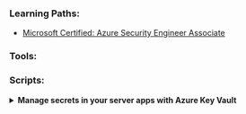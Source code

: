 ### Learning Paths:
- [Microsoft Certified: Azure Security Engineer Associate](https://docs.microsoft.com/en-us/learn/certifications/azure-security-engineer#two-ways-to-prepare)

### Tools:

### Scripts:
<details>
  <summary><b>Manage secrets in your server apps with Azure Key Vault</b></summary>
  
  ```
keyVaultName=keyvault1597

az keyvault create \
    --resource-group learn-70c0fc1e-c0df-456b-8ad3-ffc0ed5a0f44 \
    --location centralus \
    --name $keyVaultName
	
az keyvault secret set \
    --name SecretPassword \
    --value reindeer_flotilla \
    --vault-name $keyVaultName
	
az appservice plan create \
    --name keyvault-exercise-plan \
    --sku FREE \
    --location centralus \
    --resource-group learn-70c0fc1e-c0df-456b-8ad3-ffc0ed5a0f44
	
az webapp create \
    --plan keyvault-exercise-plan \
    --resource-group learn-70c0fc1e-c0df-456b-8ad3-ffc0ed5a0f44 \
    --name keyvault-exercise-webapp
	
az webapp config appsettings set \
    --resource-group learn-70c0fc1e-c0df-456b-8ad3-ffc0ed5a0f44 \
    --name keyvault-exercise-webapp \
    --settings VaultName=$keyVaultName
	
az webapp identity assign \
    --resource-group learn-70c0fc1e-c0df-456b-8ad3-ffc0ed5a0f44 \
    --name keyvault-exercise-webapp

principalId=$(az webapp identity show \
    --resource-group learn-70c0fc1e-c0df-456b-8ad3-ffc0ed5a0f44 \
    --name keyvault-exercise-webapp \
	--query principalId \
	--out tsv)
	
az keyvault set-policy \
    --secret-permissions get list \
    --name $keyVaultName \
    --object-id $principalId
  ```
</details>
